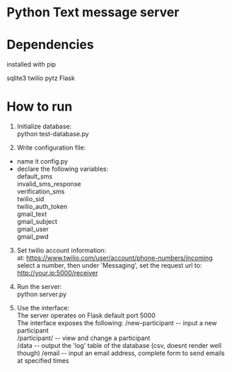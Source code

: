 Python Text message server  
==========================  
  
Dependencies  
============  
installed with pip

sqlite3
twilio
pytz
Flask

How to run  
==========  
1. Initialize database:  
	python test-database.py  
  
2. Write configuration file:  
  - name it config.py  
  - declare the following variables:  
  	default_sms  
  	invalid_sms_response  
  	verification_sms  
  	twilio_sid  
  	twilio_auth_token  
  	gmail_text  
  	gmail_subject  
  	gmail_user  
  	gmail_pwd  

3. Set twilio account information:  
	at: https://www.twilio.com/user/account/phone-numbers/incoming  
	select a number, then under 'Messaging', set the request url to:  
	http://your.ip:5000/receiver   

4. Run the server:  
	python server.py  

5. Use the interface:  
  The server operates on Flask default port 5000  
  The interface exposes the following:
  /new-participant  -- input a new participant  
  /participant/<number>   -- view and change a participant  
  /data  -- output the 'log' table of the database (csv, doesnt render well though)
  /email -- input an email address, complete form to send emails at specified times  


